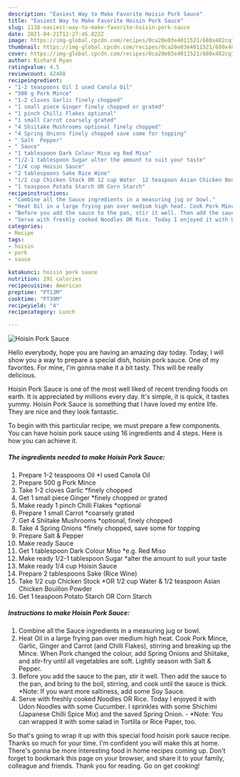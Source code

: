 ```yaml
---
description: "Easiest Way to Make Favorite Hoisin Pork Sauce"
title: "Easiest Way to Make Favorite Hoisin Pork Sauce"
slug: 1138-easiest-way-to-make-favorite-hoisin-pork-sauce
date: 2021-04-21T12:27:45.822Z
image: https://img-global.cpcdn.com/recipes/0ca20e03e4011521/680x482cq70/hoisin-pork-sauce-recipe-main-photo.jpg
thumbnail: https://img-global.cpcdn.com/recipes/0ca20e03e4011521/680x482cq70/hoisin-pork-sauce-recipe-main-photo.jpg
cover: https://img-global.cpcdn.com/recipes/0ca20e03e4011521/680x482cq70/hoisin-pork-sauce-recipe-main-photo.jpg
author: Richard Ryan
ratingvalue: 4.5
reviewcount: 42488
recipeingredient:
- "1-2 teaspoons Oil I used Canola Oil"
- "500 g Pork Mince"
- "1-2 cloves Garlic finely chopped"
- "1 small piece Ginger finely chopped or grated"
- "1 pinch Chilli Flakes optional"
- "1 small Carrot coarsely grated"
- "4 Shiitake Mushrooms optional finely chopped"
- "4 Spring Onions finely chopped save some for topping"
- " Salt  Pepper"
- " Sauce"
- "1 tablespoon Dark Colour Miso eg Red Miso"
- "1/2-1 tablespoon Sugar alter the amount to suit your taste"
- "1/4 cup Hoisin Sauce"
- "2 tablespoons Sake Rice Wine"
- "1/2 cup Chicken Stock OR 12 cup Water  12 teaspoon Asian Chicken Bouillon Powder"
- "1 teaspoon Potato Starch OR Corn Starch"
recipeinstructions:
- "Combine all the Sauce ingredients in a measuring jug or bowl."
- "Heat Oil in a large frying pan over medium high heat. Cook Pork Mince, Garlic, Ginger and Carrot (and Chilli Flakes), stirring and breaking up the Mince. When Pork changed the colour, add Spring Onions and Shiitake, and stir-fry until all vegetables are soft. Lightly season with Salt &amp; Pepper."
- "Before you add the sauce to the pan, stir it well. Then add the sauce to the pan, and bring to the boil, stirring, and cook until the sauce is thick. *Note: If you want more saltiness, add some Soy Sauce."
- "Serve with freshly cooked Noodles OR Rice. Today I enjoyed it with Udon Noodles with some Cucumber. I sprinkles with some Shichimi (Japanese Chilli Spice Mix) and the saved Spring Onion. *Note: You can wrapped it with some salad in Tortilla or Rice Paper, too."
categories:
- Recipe
tags:
- hoisin
- pork
- sauce

katakunci: hoisin pork sauce 
nutrition: 291 calories
recipecuisine: American
preptime: "PT13M"
cooktime: "PT39M"
recipeyield: "4"
recipecategory: Lunch

---
```



![Hoisin Pork Sauce](https://img-global.cpcdn.com/recipes/0ca20e03e4011521/680x482cq70/hoisin-pork-sauce-recipe-main-photo.jpg)

Hello everybody, hope you are having an amazing day today. Today, I will show you a way to prepare a special dish, hoisin pork sauce. One of my favorites. For mine, I'm gonna make it a bit tasty. This will be really delicious.

Hoisin Pork Sauce is one of the most well liked of recent trending foods on earth. It is appreciated by millions every day. It's simple, it is quick, it tastes yummy. Hoisin Pork Sauce is something that I have loved my entire life. They are nice and they look fantastic.




To begin with this particular recipe, we must prepare a few components. You can have hoisin pork sauce using 16 ingredients and 4 steps. Here is how you can achieve it.

<!--inarticleads1-->

##### The ingredients needed to make Hoisin Pork Sauce:

1. Prepare 1-2 teaspoons Oil *I used Canola Oil
1. Prepare 500 g Pork Mince
1. Take 1-2 cloves Garlic *finely chopped
1. Get 1 small piece Ginger *finely chopped or grated
1. Make ready 1 pinch Chilli Flakes *optional
1. Prepare 1 small Carrot *coarsely grated
1. Get 4 Shiitake Mushrooms *optional, finely chopped
1. Take 4 Spring Onions *finely chopped, save some for topping
1. Prepare  Salt &amp; Pepper
1. Make ready  Sauce
1. Get 1 tablespoon Dark Colour Miso *e.g. Red Miso
1. Make ready 1/2-1 tablespoon Sugar *alter the amount to suit your taste
1. Make ready 1/4 cup Hoisin Sauce
1. Prepare 2 tablespoons Sake (Rice Wine)
1. Take 1/2 cup Chicken Stock *OR 1/2 cup Water &amp; 1/2 teaspoon Asian Chicken Bouillon Powder
1. Get 1 teaspoon Potato Starch OR Corn Starch




<!--inarticleads2-->

##### Instructions to make Hoisin Pork Sauce:

1. Combine all the Sauce ingredients in a measuring jug or bowl.
1. Heat Oil in a large frying pan over medium high heat. Cook Pork Mince, Garlic, Ginger and Carrot (and Chilli Flakes), stirring and breaking up the Mince. When Pork changed the colour, add Spring Onions and Shiitake, and stir-fry until all vegetables are soft. Lightly season with Salt &amp; Pepper.
1. Before you add the sauce to the pan, stir it well. Then add the sauce to the pan, and bring to the boil, stirring, and cook until the sauce is thick. *Note: If you want more saltiness, add some Soy Sauce.
1. Serve with freshly cooked Noodles OR Rice. Today I enjoyed it with Udon Noodles with some Cucumber. I sprinkles with some Shichimi (Japanese Chilli Spice Mix) and the saved Spring Onion. - *Note: You can wrapped it with some salad in Tortilla or Rice Paper, too.




So that's going to wrap it up with this special food hoisin pork sauce recipe. Thanks so much for your time. I'm confident you will make this at home. There's gonna be more interesting food in home recipes coming up. Don't forget to bookmark this page on your browser, and share it to your family, colleague and friends. Thank you for reading. Go on get cooking!
